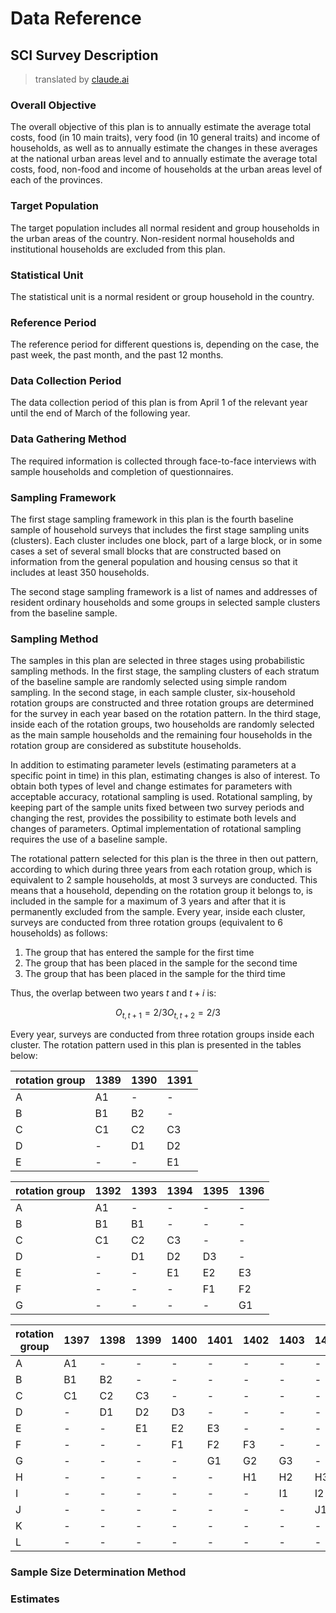 # Data Reference

## SCI Survey Description

> translated by [claude.ai](https://claude.ai/)

### Overall Objective

The overall objective of this plan is to annually estimate the
average total costs, food (in 10 main traits), very food (in 10
general traits) and income of households, as well as to annually
estimate the changes in these averages at the national urban areas
level and to annually estimate the average total costs, food,
non-food and income of households at the urban areas level of each
of the provinces.

### Target Population

The target population includes all normal resident and group
households in the urban areas of the country. Non-resident normal
households and institutional households are excluded from this plan.

### Statistical Unit

The statistical unit is a normal resident or group household in the
country.

### Reference Period

The reference period for different questions is, depending on the
case, the past week, the past month, and the past 12 months.

### Data Collection Period

The data collection period of this plan is from April 1 of the
relevant year until the end of March of the following year.

### Data Gathering Method

The required information is collected through face-to-face interviews
with sample households and completion of questionnaires.

### Sampling Framework

The first stage sampling framework in this plan is the fourth baseline sample 
of household surveys that includes the first stage sampling units (clusters). 
Each cluster includes one block, part of a large block, or in some cases a set 
of several small blocks that are constructed based on information from the 
general population and housing census so that it includes at least 350 households.

The second stage sampling framework is a list of names and addresses of 
resident ordinary households and some groups in selected sample clusters from 
the baseline sample.

### Sampling Method

The samples in this plan are selected in three stages using probabilistic 
sampling methods. In the first stage, the sampling clusters of each stratum of 
the baseline sample are randomly selected using simple random sampling. In the 
second stage, in each sample cluster, six-household rotation groups are 
constructed and three rotation groups are determined for the survey in each 
year based on the rotation pattern. In the third stage, inside each of the 
rotation groups, two households are randomly selected as the main sample 
households and the remaining four households in the rotation group are 
considered as substitute households.

In addition to estimating parameter levels (estimating parameters at a 
specific point in time) in this plan, estimating changes is also of interest. 
To obtain both types of level and change estimates for parameters with 
acceptable accuracy, rotational sampling is used. Rotational sampling, by 
keeping part of the sample units fixed between two survey periods and changing 
the rest, provides the possibility to estimate both levels and changes of 
parameters. Optimal implementation of rotational sampling requires the use of 
a baseline sample.

The rotational pattern selected for this plan is the three in then out pattern, 
according to which during three years from each rotation group, which is 
equivalent to 2 sample households, at most 3 surveys are conducted. This means 
that a household, depending on the rotation group it belongs to, is included 
in the sample for a maximum of 3 years and after that it is permanently excluded 
from the sample. Every year, inside each cluster, surveys are conducted from 
three rotation groups (equivalent to 6 households) as follows:

1. The group that has entered the sample for the first time
2. The group that has been placed in the sample for the second time
3. The group that has been placed in the sample for the third time

Thus, the overlap between two years $t$ and $t+i$ is:

$$
O_{t,t+1} = 2/3    O_{t,t+2} = 2/3
$$

Every year, surveys are conducted from three rotation groups inside each 
cluster. The rotation pattern used in this plan is presented in the tables 
below:

| rotation group | 1389 | 1390 | 1391 |
| -------------- | ---- | ---- | ---- |
| A              | A1   | -    | -    |
| B              | B1   | B2   | -    |
| C              | C1   | C2   | C3   |
| D              | -    | D1   | D2   |
| E              | -    | -    | E1   |

| rotation group | 1392 | 1393 | 1394 | 1395 | 1396 |
| -------------- | ---- | ---- | ---- | ---- | ---- |
| A              | A1   | -    | -    | -    | -    |
| B              | B1   | B1   | -    | -    | -    |
| C              | C1   | C2   | C3   | -    | -    |
| D              | -    | D1   | D2   | D3   | -    |
| E              | -    | -    | E1   | E2   | E3   |
| F              | -    | -    | -    | F1   | F2   |
| G              | -    | -    | -    | -    | G1   |

| rotation group | 1397 | 1398 | 1399 | 1400 | 1401 | 1402 | 1403 | 1404 | 1405 | 1406 |
| -------------- | ---- | ---- | ---- | ---- | ---- | ---- | ---- | ---- | ---- | ---- |
| A              | A1   | -    | -    | -    | -    | -    | -    | -    | -    | -    |
| B              | B1   | B2   | -    | -    | -    | -    | -    | -    | -    | -    |
| C              | C1   | C2   | C3   | -    | -    | -    | -    | -    | -    | -    |
| D              | -    | D1   | D2   | D3   | -    | -    | -    | -    | -    | -    |
| E              | -    | -    | E1   | E2   | E3   | -    | -    | -    | -    | -    |
| F              | -    | -    | -    | F1   | F2   | F3   | -    | -    | -    | -    |
| G              | -    | -    | -    | -    | G1   | G2   | G3   | -    | -    | -    |
| H              | -    | -    | -    | -    | -    | H1   | H2   | H3   | -    | -    |
| I              | -    | -    | -    | -    | -    | -    | I1   | I2   | I3   | -    |
| J              | -    | -    | -    | -    | -    | -    | -    | J1   | J2   | J3   |
| K              | -    | -    | -    | -    | -    | -    | -    | -    | K1   | K2   |
| L              | -    | -    | -    | -    | -    | -    | -    | -    | -    | L1   |

### Sample Size Determination Method

### Estimates
